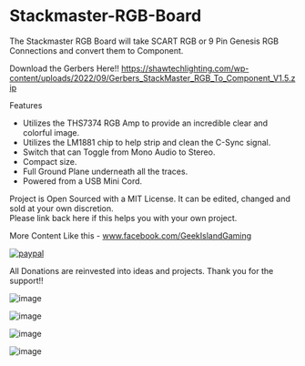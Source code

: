 # Stackmaster-RGB-Board

The Stackmaster RGB Board will take SCART RGB or 9 Pin Genesis RGB Connections and convert them to Component.

Download the Gerbers Here!!
https://shawtechlighting.com/wp-content/uploads/2022/09/Gerbers_StackMaster_RGB_To_Component_V1.5.zip


Features
- Utilizes the THS7374 RGB Amp to provide an incredible clear and colorful image.
- Utilizes the LM1881 chip to help strip and clean the C-Sync signal.
- Switch that can Toggle from Mono Audio to Stereo. 
- Compact size.
- Full Ground Plane underneath all the traces.
- Powered from a USB Mini Cord.

Project is Open Sourced with a MIT License. It can be edited, changed and sold at your own discretion.  
Please link back here if this helps you with your own project.


More Content Like this - www.facebook.com/GeekIslandGaming


[![paypal](https://www.paypalobjects.com/en_US/i/btn/btn_donateCC_LG.gif)](https://www.paypal.com/donate/?hosted_button_id=97YFBJX4NXA8W)

All Donations are reinvested into ideas and projects. Thank you for the support!!


![image](https://user-images.githubusercontent.com/70423454/188229655-3e203f2a-38f6-44bd-a46c-c0f434cf7e77.png)

![image](https://user-images.githubusercontent.com/70423454/188229665-d77ee6cf-b230-42eb-a80b-f44f58d9934e.png)

![image](https://user-images.githubusercontent.com/70423454/188229739-c92311b2-b683-457e-ae2c-729fe458a56e.png)

![image](https://user-images.githubusercontent.com/70423454/188229817-b8b7629f-23d2-4c68-b273-82717f0ba6a3.png)
